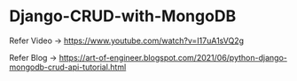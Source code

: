 # Django-CRUD-with-MongoDB
Refer Video -> https://www.youtube.com/watch?v=I17uA1sVQ2g

Refer Blog -> https://art-of-engineer.blogspot.com/2021/06/python-django-mongodb-crud-api-tutorial.html
